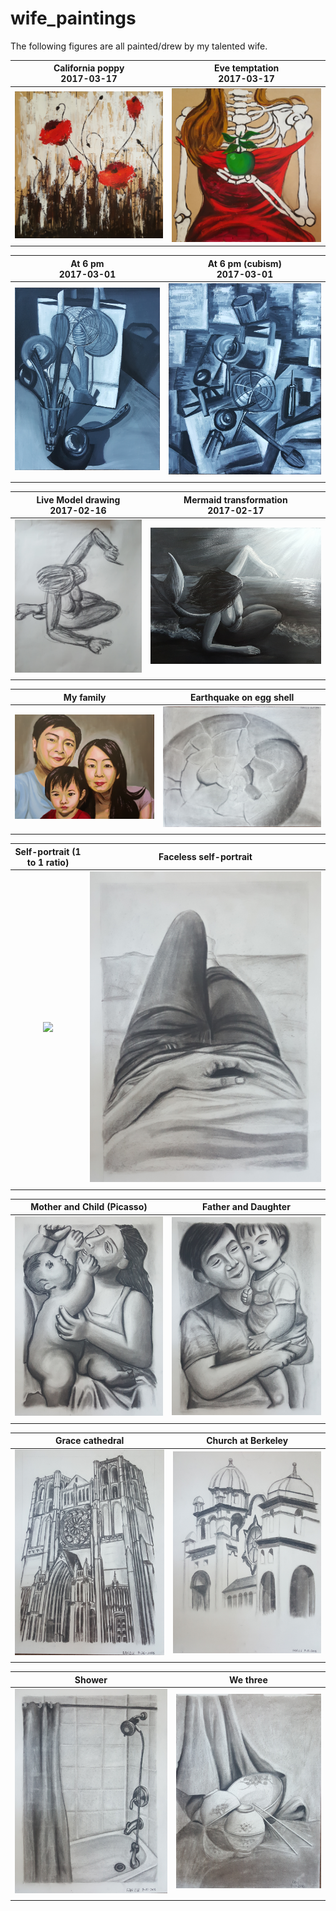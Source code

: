 # wife_paintings
The following figures are all painted/drew by my talented wife. 

California poppy <br>  2017-03-17           | Eve temptation <br> 2017-03-17
:-------------------------:|:-------------------------:
![](https://raw.githubusercontent.com/qingkaikong/wife_paintings/master/images/figure_16.jpg)  |  ![](https://raw.githubusercontent.com/qingkaikong/wife_paintings/master/images/figure_15.jpg)


At 6 pm <br>  2017-03-01           | At 6 pm (cubism) <br> 2017-03-01
:-------------------------:|:-------------------------:
![](https://raw.githubusercontent.com/qingkaikong/wife_paintings/master/images/figure_13.jpg)  |  ![](https://raw.githubusercontent.com/qingkaikong/wife_paintings/master/images/figure_14.jpg)
| | 

Live Model drawing <br>  2017-02-16           | Mermaid transformation <br> 2017-02-17
:-------------------------:|:-------------------------:
![](https://raw.githubusercontent.com/qingkaikong/wife_paintings/master/images/figure_11.jpg)  |  ![](https://raw.githubusercontent.com/qingkaikong/wife_paintings/master/images/figure_12.jpg)
| | 

My family           | Earthquake on egg shell
:-------------------------:|:-------------------------:
![](https://raw.githubusercontent.com/qingkaikong/wife_paintings/master/images/figure_10.jpg)  |  ![](https://raw.githubusercontent.com/qingkaikong/wife_paintings/master/images/figure_1.jpg)
| | 

Self-portrait (1 to 1 ratio)          | Faceless self-portrait
:-------------------------:|:-------------------------:
![](https://raw.githubusercontent.com/qingkaikong/wife_paintings/master/images/figure_9.jpg)  |  ![](https://raw.githubusercontent.com/qingkaikong/wife_paintings/master/images/figure_8.jpg)
| | 

Mother and Child (Picasso)          | Father and Daughter
:-------------------------:|:-------------------------:
![](https://raw.githubusercontent.com/qingkaikong/wife_paintings/master/images/figure_6.jpg)  |  ![](https://raw.githubusercontent.com/qingkaikong/wife_paintings/master/images/figure_7.jpg)
| | 

Grace cathedral          | Church at Berkeley
:-------------------------:|:-------------------------:
![](https://raw.githubusercontent.com/qingkaikong/wife_paintings/master/images/figure_5.jpg)  |  ![](https://raw.githubusercontent.com/qingkaikong/wife_paintings/master/images/figure_4.jpg)
| | 

Shower          | We three
:-------------------------:|:-------------------------:
![](https://raw.githubusercontent.com/qingkaikong/wife_paintings/master/images/figure_3.jpg)  |  ![](https://raw.githubusercontent.com/qingkaikong/wife_paintings/master/images/figure_2.jpg)
| | 

